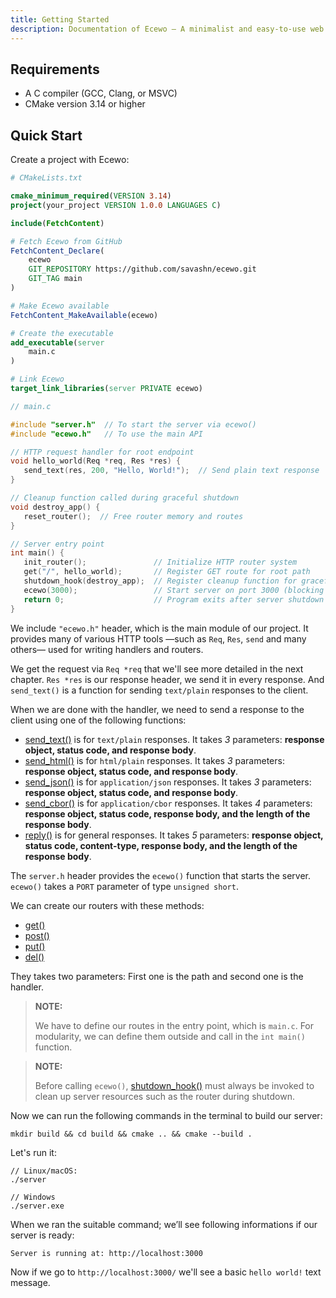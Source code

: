 ```yaml
---
title: Getting Started
description: Documentation of Ecewo — A minimalist and easy-to-use web framework for C
---
```


## Requirements

- A C compiler (GCC, Clang, or MSVC)
- CMake version 3.14 or higher

## Quick Start

Create a project with Ecewo:

```cmake
# CMakeLists.txt

cmake_minimum_required(VERSION 3.14)
project(your_project VERSION 1.0.0 LANGUAGES C)

include(FetchContent)

# Fetch Ecewo from GitHub
FetchContent_Declare(
    ecewo
    GIT_REPOSITORY https://github.com/savashn/ecewo.git
    GIT_TAG main
)

# Make Ecewo available
FetchContent_MakeAvailable(ecewo)

# Create the executable
add_executable(server
    main.c
)

# Link Ecewo
target_link_libraries(server PRIVATE ecewo)
```

```c
// main.c

#include "server.h"  // To start the server via ecewo()
#include "ecewo.h"   // To use the main API

// HTTP request handler for root endpoint
void hello_world(Req *req, Res *res) {
   send_text(res, 200, "Hello, World!");  // Send plain text response
}

// Cleanup function called during graceful shutdown
void destroy_app() {
   reset_router();  // Free router memory and routes
}

// Server entry point
int main() {
   init_router();               // Initialize HTTP router system
   get("/", hello_world);       // Register GET route for root path
   shutdown_hook(destroy_app);  // Register cleanup function for graceful shutdown
   ecewo(3000);                 // Start server on port 3000 (blocking call)
   return 0;                    // Program exits after server shutdown
}
```

We include `"ecewo.h"` header, which is the main module of our project. It provides many of various HTTP tools —such as `Req`, `Res`, `send` and many others— used for writing handlers and routers.

We get the request via `Req *req` that we'll see more detailed in the next chapter. `Res *res` is our response header, we send it in every response. And `send_text()` is a function for sending `text/plain` responses to the client.

When we are done with the handler, we need to send a response to the client using one of the following functions:
- [send_text()](/api/send_text/) is for `text/plain` responses. It takes *3* parameters: **response object, status code, and response body**.
- [send_html()](/api/send_html/) is for `html/plain` responses. It takes *3* parameters: **response object, status code, and response body**.
- [send_json()](/api/send_json/) is for `application/json` responses. It takes *3* parameters: **response object, status code, and response body**.
- [send_cbor()](/api/send_cbor/) is for `application/cbor` responses. It takes *4* parameters: **response object, status code, response body, and the length of the response body**.
- [reply()](/api/reply) is for general responses. It takes *5* parameters: **response object, status code, content-type, response body, and the length of the response body**.

The `server.h` header provides the `ecewo()` function that starts the server. `ecewo()` takes a `PORT` parameter of type `unsigned short`.

We can create our routers with these methods:

- [get()](/api/get/)
- [post()](/api/post/)
- [put()](/api/put/)
- [del()](/api/del/)

They takes two parameters: First one is the path and second one is the handler.

> **NOTE:**
>
> We have to define our routes in the entry point, which is `main.c`. For modularity, we can define them outside and call in the `int main()` function.

> **NOTE:**
> 
> Before calling `ecewo()`, [shutdown_hook()](/api/shutdown_hook/) must always be invoked to clean up server resources such as the router during shutdown.

Now we can run the following commands in the terminal to build our server:

```shell
mkdir build && cd build && cmake .. && cmake --build .
```

Let's run it:
```shell
// Linux/macOS:
./server

// Windows
./server.exe
```

When we ran the suitable command; we’ll see following informations if our server is ready:

```
Server is running at: http://localhost:3000
```

Now if we go to `http://localhost:3000/` we'll see a basic `hello world!` text message.
